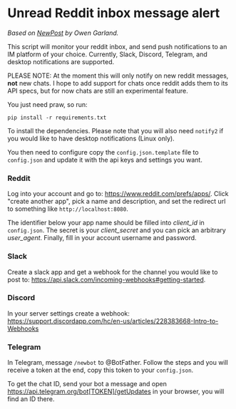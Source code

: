 # Unread Reddit inbox message alert

_Based on [NewPost](https://github.com/bag-man/NewPost) by Owen Garland._

This script will monitor your reddit inbox, and send push notifications to an IM platform of your choice. Currently, Slack, Discord, Telegram, and desktop notifications are supported.

PLEASE NOTE: At the moment this will only notify on new reddit messages, **not** new chats. I hope to add support for chats once reddit adds them to its API specs, but for now chats are still an experimental feature.

You just need praw, so run:

    pip install -r requirements.txt

To install the dependencies. Please note that you will also need `notify2` if you would like to have desktop notifications (Linux only).

You then need to configure copy the `config.json.template` file to `config.json` and update it with the api keys and settings you want. 

### Reddit 
Log into your account and go to: https://www.reddit.com/prefs/apps/. Click "create another app", pick a name and description, and set the redirect url to something like `http://localhost:8080`.

The identifier below your app name should be filled into _client\_id_ in `config.json`. The secret is your _client\_secret_ and you can pick an arbitrary _user\_agent_. Finally, fill in your account username and password.

### Slack
Create a slack app and get a webhook for the channel you would like to post to: https://api.slack.com/incoming-webhooks#getting-started. 

### Discord
In your server settings create a webhook: https://support.discordapp.com/hc/en-us/articles/228383668-Intro-to-Webhooks

### Telegram
In Telegram, message `/newbot` to @BotFather. Follow the steps and you will receive a token at the end, copy this token to your `config.json`.

To get the chat ID, send your bot a message and open https://api.telegram.org/bot[TOKEN]/getUpdates in your browser, you will find an ID there.
